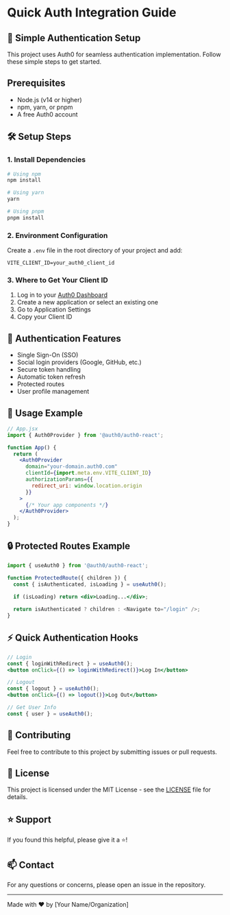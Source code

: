 # Quick Auth Integration Guide

## 🚀 Simple Authentication Setup

This project uses Auth0 for seamless authentication implementation. Follow these simple steps to get started.

## Prerequisites

- Node.js (v14 or higher)
- npm, yarn, or pnpm
- A free Auth0 account

## 🛠️ Setup Steps

### 1. Install Dependencies

```bash
# Using npm
npm install

# Using yarn
yarn

# Using pnpm
pnpm install
```

### 2. Environment Configuration

Create a `.env` file in the root directory of your project and add:

```env
VITE_CLIENT_ID=your_auth0_client_id
```

### 3. Where to Get Your Client ID

1. Log in to your [Auth0 Dashboard](https://manage.auth0.com/)
2. Create a new application or select an existing one
3. Go to Application Settings
4. Copy your Client ID

## 🔐 Authentication Features

- Single Sign-On (SSO)
- Social login providers (Google, GitHub, etc.)
- Secure token handling
- Automatic token refresh
- Protected routes
- User profile management

## 📝 Usage Example

```jsx
// App.jsx
import { Auth0Provider } from '@auth0/auth0-react';

function App() {
  return (
    <Auth0Provider
      domain="your-domain.auth0.com"
      clientId={import.meta.env.VITE_CLIENT_ID}
      authorizationParams={{
        redirect_uri: window.location.origin
      }}
    >
      {/* Your app components */}
    </Auth0Provider>
  );
}
```

## 🔒 Protected Routes Example

```jsx
import { useAuth0 } from '@auth0/auth0-react';

function ProtectedRoute({ children }) {
  const { isAuthenticated, isLoading } = useAuth0();

  if (isLoading) return <div>Loading...</div>;
  
  return isAuthenticated ? children : <Navigate to="/login" />;
}
```

## ⚡ Quick Authentication Hooks

```jsx
// Login
const { loginWithRedirect } = useAuth0();
<button onClick={() => loginWithRedirect()}>Log In</button>

// Logout
const { logout } = useAuth0();
<button onClick={() => logout()}>Log Out</button>

// Get User Info
const { user } = useAuth0();
```

## 🤝 Contributing

Feel free to contribute to this project by submitting issues or pull requests.

## 📜 License

This project is licensed under the MIT License - see the [LICENSE](LICENSE) file for details.

## ⭐ Support

If you found this helpful, please give it a ⭐️!

## 📫 Contact

For any questions or concerns, please open an issue in the repository.

---

Made with ❤️ by [Your Name/Organization]
